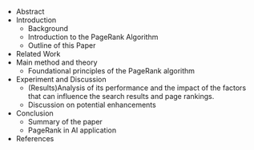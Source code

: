 - Abstract
- Introduction
    - Background
    - Introduction to the PageRank Algorithm
    - Outline of this Paper
- Related Work
- Main method and theory
    - Foundational principles of the PageRank algorithm
- Experiment and Discussion
    - (Results)Analysis of its performance and the impact of the factors that can influence the search results and page rankings.
    - Discussion on potential enhancements 
- Conclusion
    - Summary of the paper
    - PageRank in AI application
- References
